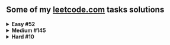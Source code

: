## Some of my [leetcode.com](https://leetcode.com) tasks solutions

<details>
<summary><b>Easy  #52</b></summary>

|Problem|Runtime|Memory|
|--|--|--|
|1. [Two Sum](/Easy/Two_sum/Solution.cs)|  |  |
|9. [Palindrome Number](/Easy/Palindrome_number/Solution.cs)|  |  |
|13. [Roman to Integer](/Easy/Roman_to_integer/Solution.cs)|  |  |
|14. [Longest Common Prefix](/Easy/Longest_common_prefix/Solution.cs)|  |  |
|20. [Valid Parentheses](/Easy/Valid_parentheses/Solution.cs)|  |  |
|21. [Merge Two Sorted Lists](/Easy/Merge_two_sorted_lists/Solution.cs)|  |  |
|26. [Remove Duplicates from Sorted Array](/Easy/Remove_duplicates_from_sorted_array/Solution.cs)|  |  |
|27. [Remove Element](/Easy/Remove_element/Solution.cs)|  |  |
|28. [Find the Index of the First Occurrence in a String](/Easy/Find_the_index_of_the_first_occurrence_in_a_string/Solution.cs)|  |  |
|66. [Plus One](/Easy/Plus_one/Solution.cs)|  |  |
|67. [Add Binary](/Easy/Add_binary/Solution.cs)|  |  |
|69. [Sqrt(x)](/Easy/Sqrt(x)/Solution.cs)|  |  |
|70. [Climbing Stairs](/Easy/Climbing_stairs/Solution.cs)|  |  |
|88. [Merge Sorted Array](/Easy/Merge_sorted_array/Solution.cs)|  |  |
|100. [Same Tree](/Easy/Same_tree/Solution.cs)|  |  |
|101. [Symmetric Tree](/Easy/Symmetric_tree/solution.py)|  |  |
|104. [Maximum Depth of Binary Tree](/Easy/Maximum_depth_of_binary_tree/Solution.cs)|  |  |
|118. [Pascals Triangle](/Easy/Pascals_triangle/Solution.cs)|  |  |
|121. [Best Time to Buy and Sell Stock](/Easy/Best_time_to_buy_and_sell_stock/Solution.cs)|  |  |
|125. [Valid Palindrome](/Easy/Valid_palindrome/Solution.cs)|  |  |
|141. [Linked List Cycle](/Easy/Linked_list_cycle/Solution.cs)|  |  |
|205. [Isomorphic Strings](/Easy/Isomorphic_strings/Solution.cs)|  |  |
|206. [Reverse Linked List](/Easy/Reverse_linked_list/Solution.cs)|  |  |
|225. [Implement Stack using Queues](/Easy/Implement_stack_using_queues/Solution.cs)|  |  |
|232. [Implement Queue using Stacks](/Easy/Implement_queue_using_stacks/Solution.cs)|  |  |
|258. [Add Digits](/Easy/Add_digits/Solution.cs)|  |  |
|345. [Reverse Vowels of a String](/Easy/Reverse_vowels_of_a_string/Solution.cs)|  |  |
|367. [Valid Perfect Square](/Easy/Valid_perfect_square/Solution.cs)|  |  |
|389. [Find the Difference](/Easy/Find_the_difference/Solution.cs)|  |  |
|392. [Is Subsequence](/Easy/Is_subsequence/Solution.cs)|  |  |
|543. [Diameter of Binary Tree](/Easy/Diameter_of_binary_tree/Solution.cs)|  |  |
|643. [Maximum Average Subarray 1](/Easy/Maximum_average_subarray_1/Solution.cs)|  |  |
|705. [Design HashSet](/Easy/Design_hashset/Solution.cs)|  |  |
|724. [Find Pivot Index](/Easy/Find_pivot_index/Solution.cs)|  |  |
|746. [Min Cost Climbing Stairs](/Easy/Min_cost_climbing_stairs/Solution.cs)|  |  |
|844. [Backspace String Compare](/Easy/Backspace_string_compare/Solution.cs)|  |  |
|905. [Sort Array By Parity](/Easy/Sort_array_by_parity/Solution.cs)|  |  |
|938. [Range Sum of BST](/Easy/Range_sum_of_bst/Solution.cs)|  |  |
|989. [Add to Array-Form of Integer](/Easy/Add_to_array-form_of_integer/Solution.cs)|  |  |
|1002. [Find Common Characters](/Easy/Find_common_characters/Solution.cs)|  |  |
|1071. [Greatest Common Divisor of Strings](/Easy/Greatest_common_divisor_of_strings/Solution.cs)|  |  |
|1122. [Relative Sort Array](/Easy/Relative_sort_array/Solution.cs)|  |  |
|1137. [N-th Tribonacci Number](/Easy/N-th_tribonacci_number/Solution.cs)|  |  |
|1331. [Rank Transform of an Array](/Easy/Rank_transform_of_an_array/solution.py)|  |  |
|1431. [Kids With the Greatest Number of Candies](/Easy/Kids_with_the_greatest_number_of_candies/Solution.cs)|  |  |
|1436. [Destination City](/Easy/Destination_city/Solution.cs)|  |  |
|1470. [Shuffle the Array](/Easy/Shuffle_the_array/Solution.cs)|  |  |
|1491. [Average Salary Excluding the Minimum and Maximum Salary](/Easy/Average_salary_excluding_the_minimum_and_maximum_salary/Solution.cs)|  |  |
|1523. [Count Odd Numbers in an Interval Range](/Easy/Count_odd_numbers_in_an_interval_range/Solution.cs)|  |  |
|1662. [Check If Two String Arrays are Equivalent](/Easy/Check_if_two_string_arrays_are_equivalent/Solution.cs)|  |  |
|1822. [Sign of the Product of an Array](/Easy/Sign_of_the_product_of_an_array/Solution.cs)|  |  |
|3264. [Final Array State After K Multiplication Operations I](/Easy/Final_array_state_after_k_multiplication_operations_i/Solution.cs)| 5 ms | 50.2 MB |

</details>

<details>
<summary><b>Medium  #145</b></summary>

|Problem|Runtime|Memory|
|--|--|--|
|2. [Add Two Numbers](/Medium/Add_two_numbers/Solution.cs)|  |  |
|3. [Longest Substring Without Repeating Characters](/Medium/Longest_substring_without_repeating_characters/Solution.cs)|  |  |
|5. [Longest Palindromic Substring](/Medium/Longest_palindromic_substring/Solution.cs)|  |  |
|6. [Zigzag Conversion](/Medium/Zigzag_conversion/Solution.cs)|  |  |
|7. [Reverse Integer](/Medium/Reverse_integer/Solution.cs)|  |  |
|8. [String to Integer (atoi)](/Medium/String_to_integer_(atoi)/Solution.cs)|  |  |
|11. [Container With Most Water](/Medium/Container_with_most_water/Solution.cs)|  |  |
|12. [Integer to Roman](/Medium/Integer_to_roman/Solution.cs)|  |  |
|15. [3Sum](/Medium/3sum/Solution.cs)|  |  |
|17. [Letter Combinations of a Phone Number](/Medium/Letter_combinations_of_a_phone_number/Solution.cs)|  |  |
|19. [Remove Nth Node From End of List](/Medium/Remove_nth_node_from_end_of_list/Solution.cs)|  |  |
|22. [Generate Parentheses](/Medium/Generate_parentheses/Solution.cs)|  |  |
|29. [Divide Two Integers](/Medium/Divide_two_integers/Solution.cs)|  |  |
|33. [Search in Rotated Sorted Array](/Medium/Search_in_rotated_sorted_array/Solution.cs)|  |  |
|34. [Find First and Last Position of Element in Sorted Array](/Medium/Find_first_and_last_position_of_element_in_sorted_array/Solution.cs)|  |  |
|36. [Valid Sudoku](/Medium/Valid_sudoku/Solution.cs)|  |  |
|38. [Count and Say](/Medium/Count_and_say/Solution.cs)|  |  |
|40. [Combination Sum II](/Medium/Combination_sum_ii/Solution.cs)|  |  |
|43. [Multiply Strings](/Medium/Multiply_strings/Solution.cs)|  |  |
|46. [Permutations](/Medium/Permutations/Solution.cs)|  |  |
|48. [Rotate Image](/Medium/Rotate_image/Solution.cs)|  |  |
|49. [Group Anagrams](/Medium/Group_anagrams/Solution.cs)|  |  |
|53. [Maximum Subarray](/Medium/Maximum_subarray/Solution.cs)|  |  |
|54. [Spiral Matrix](/Medium/Spiral_matrix/Solution.cs)|  |  |
|55. [Jump Game](/Medium/Jump_game/Solution.cs)| 2 ms | 60.18 MB |
|61. [Rotate List](/Medium/Rotate_list/Solution.cs)|  |  |
|62. [Unique Paths](/Medium/Unique_paths/Solution.cs)|  |  |
|63. [Unique Paths II](/Medium/Unique_paths_ii/Solution.cs)|  |  |
|71. [Simplify Path](/Medium/Simplify_path/Solution.cs)|  |  |
|75. [Sort Colors](/Medium/Sort_colors/Solution.cs)|  |  |
|78. [Subsets](/Medium/Subsets/Solution.cs)|  |  |
|79. [Word Search](/Medium/Word_search/Solution.cs)| 173 ms | 43.49 MB |
|80. [Remove Duplicates from Sorted Array II](/Medium/Remove_duplicates_from_sorted_array_ii/Solution.cs)|  |  |
|92. [Reverse Linked List 2](/Medium/Reverse_linked_list_2/Solution.cs)|  |  |
|129. [Sum Root to Leaf Numbers](/Medium/Sum_root_to_leaf_numbers/Solution.cs)|  |  |
|131. [Palindrome Partitioning](/Medium/Palindrome_partitioning/Solution.cs)|  |  |
|133. [Clone Graph](/Medium/Clone_graph/Solution.cs)|  |  |
|143. [Reorder List](/Medium/Reorder_list/Solution.cs)|  |  |
|146. [LRU Cache](/Medium/Lru_cache/Solution.cs)|  |  |
|150. [Evaluate Reverse Polish Notation](/Medium/Evaluate_reverse_polish_notation/Solution.cs)|  |  |
|151. [Reverse Words in a String](/Medium/Reverse_words_in_a_string/Solution.cs)|  |  |
|155. [Min Stack](/Medium/Min_stack/Solution.cs)|  |  |
|165. [Compare Version Numbers](/Medium/Compare_version_numbers/Solution.cs)|  |  |
|179. [Largest Number](/Medium/Largest_number/Solution.cs)|  |  |
|189. [Rotate Array](/Medium/Rotate_array/Solution.cs)|  |  |
|207. [Course Schedule](/Medium/Course_schedule/Solution.cs)|  |  |
|208. [Implement Trie](/Medium/Implement_trie/Solution.cs)|  |  |
|210. [Course Schedule II](/Medium/Course_schedule_ii/Solution.cs)|  |  |
|211. [Design Add and Search Words Data Structure](/Medium/Design_add_and_search_words_data_structure/Solution.cs)|  |  |
|215. [Kth Largest Element in an Array](/Medium/Kth_largest_element_in_an_array/Solution.cs)|  |  |
|229. [Majority Element 2](/Medium/Majority_element_2/Solution.cs)|  |  |
|238. [Product of Array Except Self](/Medium/Product_of_array_except_self/Solution.cs)|  |  |
|300. [Longest Increasing Subsequence](/Medium/Longest_increasing_subsequence/Solution.cs)|  |  |
|316. [Remove Duplicate Letters](/Medium/Remove_duplicate_letters/Solution.cs)|  |  |
|328. [Odd Even Linked List](/Medium/Odd_even_linked_list/Solution.cs)|  |  |
|334. [Increasing Triplet Subsequence](/Medium/Increasing_triplet_subsequence/Solution.cs)|  |  |
|341. [Flatten Nested List Iterator](/Medium/Flatten_nested_list_iterator/Solution.cs)|  |  |
|347. [Top K Frequent Elements](/Medium/Top_k_frequent_elements/Solution.cs)|  |  |
|394. [Decode string](/Medium/Decode_string/Solution.cs)|  |  |
|443. [String Compression](/Medium/String_compression/Solution.cs)|  |  |
|451. [Sort Characters By Frequency](/Medium/Sort_characters_by_frequency/Solution.cs)|  |  |
|513. [Find Bottom Left Tree Value](/Medium/Find_bottom_left_tree_value/Solution.cs)|  |  |
|539. [Minimum Time Difference](/Medium/Minimum_time_difference/Solution.cs)|  |  |
|592. [Fraction Addition and Subtraction](/Medium/Fraction_addition_and_subtraction/Solution.cs)|  |  |
|623. [Add One Row to Tree](/Medium/Add_one_row_to_tree/Solution.cs)|  |  |
|648. [Replace Words](/Medium/Replace_words/Solution.cs)|  |  |
|649. [Dota2 Senate](/Medium/Dota2_senate/Solution.cs)|  |  |
|729. [My Calendar I](/Medium/My_calendar_i/Solution.cs)|  |  |
|731. [My Calendar II](/Medium/My_calendar_ii/Solution.cs)|  |  |
|735. [Asteroid Collision](/Medium/Asteroid_collision/Solution.cs)|  |  |
|739. [Daily Temperatures](/Medium/Daily_temperatures/Solution.cs)|  |  |
|769. [Max Chunks To Make Sorted](/Medium/Max_chunks_to_make_sorted/Solution.cs)| 0 ms | 40.3 MB |
|787. [Cheapest Flights Within K Stops](/Medium/Cheapest_flights_within_k_stops/Solution.cs)|  |  |
|791. [Custom Sort String](/Medium/Custom_sort_string/Solution.cs)|  |  |
|792. [Number of Matching Subsequences](/Medium/Number_of_matching_subsequences/Solution.cs)|  |  |
|880. [Decoded String at Index](/Medium/Decoded_string_at_index/Solution.cs)|  |  |
|901. [Online Stock Span](/Medium/Online_stock_span/Solution.cs)|  |  |
|912. [Sort an Array](/Medium/Sort_an_array/Solution.cs)|  |  |
|930. [Binary Subarrays With Sum](/Medium/Binary_subarrays_with_sum/Solution.cs)|  |  |
|945. [Minimum Increment to Make Array Unique](/Medium/Minimum_increment_to_make_array_unique/Solution.cs)|  |  |
|950. [Reveal Cards In Increasing Order](/Medium/Reveal_cards_in_increasing_order/Solution.cs)|  |  |
|951. [Flip Equivalent Binary Trees](/Medium/Flip_equivalent_binary_trees/Solution.cs)|  |  |
|986. [Interval List Intersections](/Medium/Interval_list_intersections/Solution.cs)|  |  |
|1026. [Maximum Difference Between Node and Ancestor](/Medium/Maximum_difference_between_node_and_ancestor/Solution.cs)|  |  |
|1079. [Letter Tile Possibilities](/Medium/Letter_tile_possibilities/Solution.cs)|  |  |
|1094. [Car Pooling](/Medium/Car_pooling/Solution.cs)|  |  |
|1109. [Corporate Flight Bookings](/Medium/Corporate_flight_bookings/Solution.cs)|  |  |
|1110. [Delete Nodes And Return Forest](/Medium/Delete_nodes_and_return_forest/Solution.cs)|  |  |
|1143. [Longest Common Subsequence](/Medium/Longest_common_subsequence/Solution.cs)|  |  |
|1219. [Path with Maximum Gold](/Medium/Path_with_maximum_gold/Solution.cs)|  |  |
|1268. [Search Suggestions System](/Medium/Search_suggestions_system/Solution.cs)|  |  |
|1291. [Sequential Digits](/Medium/Sequential_digits/Solution.cs)|  |  |
|1325. [Delete Leaves With a Given Value](/Medium/Delete_leaves_with_a_given_value/Solution.cs)|  |  |
|1381. [Design a Stack With Increment Operation](/Medium/Design_a_stack_with_increment_operation/Solution.cs)|  |  |
|1396. [Design Underground System](/Medium/Design_underground_system/Solution.cs)|  |  |
|1405. [Longest Happy String](/Medium/Longest_happy_string/Solution.cs)|  |  |
|1456. [Maximum Number of Vowels in a Substring of Given Length](/Medium/Maximum_number_of_vowels_in_a_substring_of_given_length/Solution.cs)|  |  |
|1457. [Pseudo-Palindromic Paths in a Binary Tree](/Medium/Pseudo-palindromic_paths_in_a_binary_tree/Solution.cs)|  |  |
|1481. [Least Number of Unique Integers after K Removals](/Medium/Least_number_of_unique_integers_after_k_removals/Solution.cs)|  |  |
|1609. [Even Odd Tree](/Medium/Even_odd_tree/Solution.cs)|  |  |
|1647. [Minimum Deletions to Make Character Frequencies Unique](/Medium/Minimum_deletions_to_make_character_frequencies_unique/Solution.cs)|  |  |
|1653. [Minimum Deletions to Make String Balanced](/Medium/Minimum_deletions_to_make_string_balanced/Solution.cs)|  |  |
|1657. [Determine if Two Strings Are Close](/Medium/Determine_if_two_strings_are_close/Solution.cs)|  |  |
|1673. [Find the Most Competitive Subsequence](/Medium/Find_the_most_competitive_subsequence/Solution.cs)|  |  |
|1679. [Max Number of K-Sum Pairs](/Medium/Max_number_of_k-sum_pairs/Solution.cs)|  |  |
|1717. [Maximum Score From Removing Substrings](/Medium/Maximum_score_from_removing_substrings/Solution.cs)|  |  |
|1743. [Restore the Array From Adjacent Pairs](/Medium/Restore_the_array_from_adjacent_pairs/Solution.cs)|  |  |
|1750. [Minimum Length of String After Deleting Similar Ends](/Medium/Minimum_length_of_string_after_deleting_similar_ends/Solution.cs)|  |  |
|1754. [Largest Merge Of Two Strings](/Medium/Largest_merge_of_two_strings/Solution.cs)|  |  |
|1769. [Minimum Number of Operations to Move All Balls to Each Box](/Medium/Minimum_number_of_operations_to_move_all_balls_to_each_box/Solution.cs)| 3 ms | 50.7 MB |
|1930. [Unique Length-3 Palindromic Subsequences](/Medium/Unique_length-3_palindromic_subsequences/Solution.cs)|  |  |
|1980. [Find Unique Binary String](/Medium/Find_unique_binary_string/Solution.cs)|  |  |
|2058. [Find the Minimum and Maximum Number of Nodes Between Critical Points](/Medium/Find_the_minimum_and_maximum_number_of_nodes_between_critical_points/Solution.cs)|  |  |
|2064. [Minimized Maximum of Products Distributed to Any Store](/Medium/Minimized_maximum_of_products_distributed_to_any_store/Solution.cs)| 27 ms | 78.8 MB |
|2095. [Delete the Middle Node of a Linked List](/Medium/Delete_the_middle_node_of_a_linked_list/Solution.cs)|  |  |
|2096. [Step-By-Step Directions From a Binary Tree Node to Another](/Medium/Step-by-step_directions_from_a_binary_tree_node_to_another/Solution.cs)|  |  |
|2109. [Adding Spaces to a String](/Medium/Adding_spaces_to_a_string/Solution.cs)| 6 ms | 83.7 MB |
|2125. [Number of Laser Beams in a Bank](/Medium/Number_of_laser_beams_in_a_bank/Solution.cs)|  |  |
|2130. [Maximum Twin Sum of a Linked List](/Medium/Maximum_twin_sum_of_a_linked_list/Solution.cs)|  |  |
|2149. [Rearrange Array Elements by Sign](/Medium/Rearrange_array_elements_by_sign/Solution.cs)|  |  |
|2181. [Merge Nodes in Between Zeros](/Medium/Merge_nodes_in_between_zeros/Solution.cs)|  |  |
|2196. [Create Binary Tree From Descriptions](/Medium/Create_binary_tree_from_descriptions/Solution.cs)|  |  |
|2225. [Find Players With Zero or One Losses](/Medium/Find_players_with_zero_or_one_losses/Solution.cs)|  |  |
|2352. [Equal Row and Column Pairs](/Medium/Equal_row_and_column_pairs/Solution.cs)|  |  |
|2390. [Removing Stars From a String](/Medium/Removing_stars_from_a_string/Solution.cs)|  |  |
|2405. [Optimal Partition of String](/Medium/Optimal_partition_of_string/Solution.cs)|  |  |
|2415. [Reverse Odd Levels of Binary Tree](/Medium/Reverse_odd_levels_of_binary_tree/Solution.cs)| 6 ms | 64.87 MB |
|2461. [Maximum Sum of Distinct Subarrays With Length K](/Medium/Maximum_sum_of_distinct_subarrays_with_length_k/Solution.cs)| 16 ms | 67.08 MB |
|2483. [Minimum Penalty for a Shop](/Medium/Minimum_penalty_for_a_shop/Solution.cs)|  |  |
|2487. [Remove Nodes From Linked List](/Medium/Remove_nodes_from_linked_list/Solution.cs)|  |  |
|2491. [Divide Players Into Teams of Equal Skill](/Medium/Divide_players_into_teams_of_equal_skill/solution.py)|  |  |
|2501. [Longest Square Streak in an Array](/Medium/Longest_square_streak_in_an_array/Solution.cs)|  |  |
|2583. [Kth Largest Sum in a Binary Tree](/Medium/Kth_largest_sum_in_a_binary_tree/Solution.cs)|  |  |
|2593. [Find Score of an Array After Marking All Elements](/Medium/Find_score_of_an_array_after_marking_all_elements/Solution.cs)| 608 ms | 65.1 MB |
|2641. [Cousins in Binary Tree II](/Medium/Cousins_in_binary_tree_ii/Solution.cs)|  |  |
|2785. [Sort Vowels in a String](/Medium/Sort_vowels_in_a_string/Solution.cs)|  |  |
|2807. [Insert Greatest Common Divisors in Linked List](/Medium/Insert_greatest_common_divisors_in_linked_list/Solution.cs)|  |  |
|2816. [Double a Number Represented as a Linked List](/Medium/Double_a_number_represented_as_a_linked_list/Solution.cs)|  |  |
|2828. [Make String a Subsequence Using Cyclic Increments](/Medium/Make_string_a_subsequence_using_cyclic_increments/Solution.cs)| 3 ms | 51.51 MB |
|2849. [Determine if a Cell Is Reachable at a Given Time](/Medium/Determine_if_a_cell_is_reachable_at_a_given_time/Solution.cs)|  |  |
|2870. [Minimum Number of Operations to Make Array Empty](/Medium/Minimum_number_of_operations_to_make_array_empty/Solution.cs)|  |  |
|2966. [Divide Array Into Arrays With Max Difference](/Medium/Divide_array_into_arrays_with_max_difference/Solution.cs)|  |  |
|2971. [Find Polygon With the Largest Perimeter](/Medium/Find_polygon_with_the_largest_perimeter/Solution.cs)|  |  |
|3016. [Minimum Number of Pushes to Type Word II](/Medium/Minimum_number_of_pushes_to_type_word_ii/Solution.cs)|  |  |
|3163. [String Compression III](/Medium/String_compression_iii/Solution.cs)|  |  |

</details>

<details>
<summary><b>Hard  #10</b></summary>

|Problem|Runtime|Memory|
|--|--|--|
|4. [Median of Two Sorted Arrays](/Hard/Median_of_two_sorted_arrays/Solution.cs)|  |  |
|37. [Sudoku Solver](/Hard/Sudoku_solver/Solution.cs)|  |  |
|41. [First Missing Positive](/Hard/First_missing_positive/Solution.cs)|  |  |
|42. [Trapping Rain Water](/Hard/Trapping_rain_water/Solution.cs)| 0 ms | 46.71 MB |
|135. [Candy](/Hard/Candy/Solution.cs)|  |  |
|239. [Sliding Window Maximum](/Hard/Sliding_window_maximum/Solution.cs)|  |  |
|321. [Create Maximum Number](/Hard/Create_maximum_number/Solution.cs)|  |  |
|480. [Sliding Window Median](/Hard/Sliding_window_median/Solution.cs)|  |  |
|502. [IPO](/Hard/Ipo/Solution.cs)|  |  |
|1095. [Find in Mountain Array](/Hard/Find_in_mountain_array/Solution.cs)|  |  |

</details>
